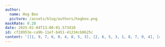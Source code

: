 ```yaml
---
author:
  name: Hog Boo
  picture: /assets/blog/authors/hogboo.png
maskRate: 0.28
date: 2025-01-04T13:00:01.573410
id: cf28953e-ca9b-11ef-b451-41234cb8625c
content: '[[1, 9, 7, 6, 0, 4, 8, 5, 3], [2, 6, 5, 3, 1, 8, 7, 9, 4], [4, 8, 3, 5, 9, 0, 0, 0, 1], [7, 1, 9, 4, 0, 6, 0, 0, 5], [3, 5, 2, 0, 7, 1, 6, 4, 8], [0, 4, 8, 2, 0, 0, 1, 7, 0], [0, 2, 6, 0, 3, 0, 4, 0, 7], [8, 7, 0, 1, 6, 9, 0, 3, 2], [5, 3, 0, 0, 4, 2, 0, 8, 0]]'
---
```

